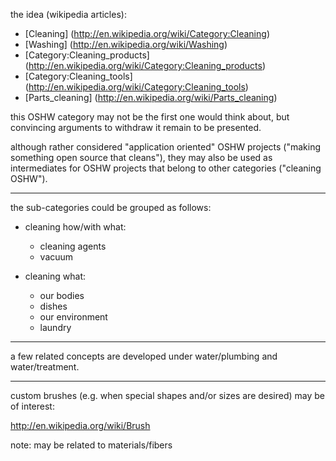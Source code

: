 the idea (wikipedia articles):

- [Cleaning] (http://en.wikipedia.org/wiki/Category:Cleaning)
- [Washing] (http://en.wikipedia.org/wiki/Washing)
- [Category:Cleaning_products] (http://en.wikipedia.org/wiki/Category:Cleaning_products)
- [Category:Cleaning_tools] (http://en.wikipedia.org/wiki/Category:Cleaning_tools)
- [Parts_cleaning] (http://en.wikipedia.org/wiki/Parts_cleaning)

this OSHW category may not be the first one would think about, but convincing arguments to withdraw it remain to be presented.

although rather considered "application oriented" OSHW projects ("making something open source that cleans"), they may also be used as intermediates for OSHW projects that belong to other categories ("cleaning OSHW").

*********

the sub-categories could be grouped as follows:

- cleaning how/with what:
	
	- cleaning agents
	- vacuum
	
- cleaning what:
	
	- our bodies
	- dishes
	- our environment
	- laundry

*********

a few related concepts are developed under water/plumbing and water/treatment.

**********

custom brushes (e.g. when special shapes and/or sizes are desired) may be of interest:

http://en.wikipedia.org/wiki/Brush

note: may be related to materials/fibers
